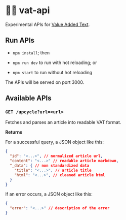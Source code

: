 # 👨‍🔬 vat-api

Experimental APIs for [Value Added Text](https://github.com/seetee-io/value-enabled-text).

## Run APIs

- `npm install`; then

- `npm run dev` to run with hot reloading; or
- `npm start` to run without hot reloading

The APIs will be served on port 3000.

## Available APIs

### `GET /upcycle?url=<url>`

Fetches and parses an article into readable VAT format.

**Returns**

For a successful query, a JSON object like this:

```json
{
  "id": "<...>", // normalized article url,
  "content": "<...>" // readable article markdown,
  "_data": { // non standardized data
    "title": "<...>", // article title
    "html": "<...>", // cleaned article html
  }
}
```

If an error occurs, a JSON object like this:

```json
{
  "error": "<...>" // description of the error
}
```
